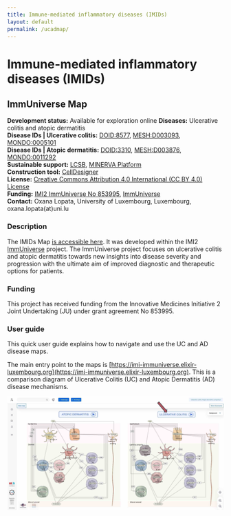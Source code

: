 ```yaml
--- 
title: Immune-mediated inflammatory diseases (IMIDs) 
layout: default 
permalink: /ucadmap/
--- 
```


# Immune-mediated inflammatory diseases (IMIDs)

## ImmUniverse Map

**Development status:** Available for exploration online 
**Diseases:** Ulcerative colitis and atopic dermatitis  
**Disease IDs | Ulcerative colitis:** [DOID:8577](https://disease-ontology.org/?id=DOID:8577), [MESH:D003093](https://www.ncbi.nlm.nih.gov/mesh/D003093), [MONDO:0005101](https://www.ebi.ac.uk/ols/ontologies/mondo/terms?short_form=MONDO_0005101)  
**Disease IDs | Atopic dermatitis:** [DOID:3310](https://disease-ontology.org/?id=DOID:3310), [MESH:D003876](https://www.ncbi.nlm.nih.gov/mesh/D003876), [MONDO:0011292](https://www.ebi.ac.uk/ols/ontologies/mondo/terms?short_form=MONDO_0011292)  
**Sustainable support:** [LCSB](http://wwwen.uni.lu/lcsb), [MINERVA Platform](https://minerva.uni.lu/)  
**Construction tool:** [CellDesigner](https://www.celldesigner.org/)  
**License:** [Creative Commons Attribution 4.0 International (CC BY 4.0) License](https://creativecommons.org/licenses/by/4.0/)  
**Funding:** [IMI2 ImmUniverse No 853995](https://www.imi.europa.eu/projects-results/project-factsheets/immuniverse), [ImmUniverse](https://www.immuniverse.eu/)  
**Contact:** Oxana Lopata, University of Luxembourg, Luxembourg, oxana.lopata(at)uni.lu  

### Description

The IMIDs Map [is accessible here](https://imi-immuniverse.elixir-luxembourg.org). It was developed within the IMI2 [ImmUniverse](https://www.immuniverse.eu/) project. The ImmUniverse project focuses on ulcerative colitis and atopic dermatitis towards new insights into disease severity and progression with the ultimate aim of improved diagnostic and therapeutic options for patients.

### Funding

This project has received funding from the Innovative Medicines Initiative 2 Joint Undertaking (JU) under grant agreement No 853995.

### User guide

This quick user guide explains how to navigate and use the UC and AD disease maps. 

The main entry point to the maps is  [https://imi-immuniverse.elixir-luxembourg.org](https://imi-immuniverse.elixir-luxembourg.org). This is a comparison diagram of Ulcerative Colitis (UC) and  Atopic Dermatitis (AD) disease mechanisms.

![intro](/images/projects/imids/P1.jpg "comparison diagram")


